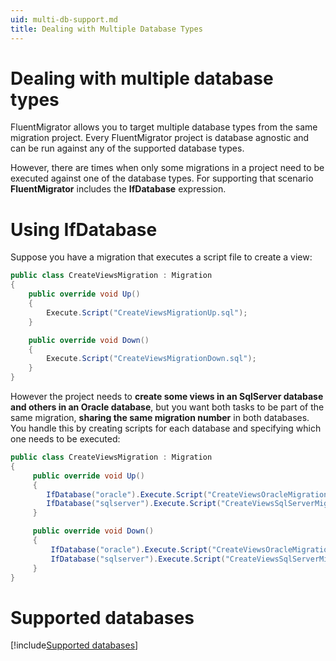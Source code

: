 ```yaml
---
uid: multi-db-support.md
title: Dealing with Multiple Database Types
---
```


# Dealing with multiple database types

FluentMigrator allows you to target multiple database types from the same migration project. Every FluentMigrator project is database agnostic and can be run against any of the supported database types.

However, there are times when only some migrations in a project need to be executed against one of the database types. For supporting that scenario **FluentMigrator** includes the **IfDatabase** expression.

# Using IfDatabase

Suppose you have a migration that executes a script file to create a view:

```cs
public class CreateViewsMigration : Migration
{
    public override void Up()
    {
        Execute.Script("CreateViewsMigrationUp.sql");
    }

    public override void Down()
    {
        Execute.Script("CreateViewsMigrationDown.sql");
    }
}
```
However the project needs to **create some views in an SqlServer database and others in an Oracle database**, but you want both tasks to be part of the same migration, **sharing the same migration number** in both databases. You handle this by creating scripts for each database and specifying which one needs to be executed:

```cs
public class CreateViewsMigration : Migration
{
     public override void Up()
     {
        IfDatabase("oracle").Execute.Script("CreateViewsOracleMigrationUp.sql");
        IfDatabase("sqlserver").Execute.Script("CreateViewsSqlServerMigrationUp.sql");
     }

     public override void Down()
     {
         IfDatabase("oracle").Execute.Script("CreateViewsOracleMigrationDown.sql");
         IfDatabase("sqlserver").Execute.Script("CreateViewsSqlServerMigrationDown.sql");
     }
}
```

# Supported databases

[!include[Supported databases](../snippets/supported-databases.md)]
